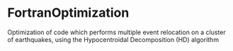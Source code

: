 # FortranOptimization
Optimization of code which performs multiple event relocation on a cluster of earthquakes, using the Hypocentroidal Decomposition (HD) algorithm
